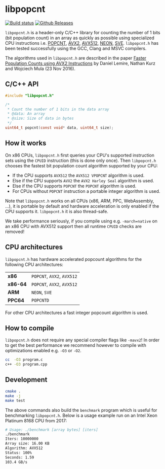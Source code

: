 # libpopcnt

[![Build status](https://github.com/kimwalisch/libpopcnt/actions/workflows/ci.yml/badge.svg)](https://github.com/kimwalisch/libpopcnt/actions/workflows/ci.yml)
[![Github Releases](https://img.shields.io/github/release/kimwalisch/libpopcnt.svg)](https://github.com/kimwalisch/libpopcnt/releases)

```libpopcnt.h``` is a header-only C/C++ library for counting the
number of 1 bits (bit population count) in an array as quickly as
possible using specialized CPU instructions i.e.
[POPCNT](https://en.wikipedia.org/wiki/SSE4#POPCNT_and_LZCNT),
[AVX2](https://en.wikipedia.org/wiki/Advanced_Vector_Extensions),
[AVX512](https://en.wikipedia.org/wiki/Advanced_Vector_Extensions),
[NEON](https://en.wikipedia.org/wiki/ARM_architecture_family#Advanced_SIMD_(Neon)),
[SVE](https://en.wikipedia.org/wiki/AArch64#Scalable_Vector_Extension_(SVE)).
```libpopcnt.h``` has been tested successfully using the GCC,
Clang and MSVC compilers.

The algorithms used in ```libpopcnt.h``` are described in the paper
[Faster Population Counts using AVX2 Instructions](https://arxiv.org/abs/1611.07612)
by Daniel Lemire, Nathan Kurz and Wojciech Mula (23 Nov 2016).

## C/C++ API

```C
#include "libpopcnt.h"

/*
 * Count the number of 1 bits in the data array
 * @data: An array
 * @size: Size of data in bytes
 */
uint64_t popcnt(const void* data, uint64_t size);
```

## How it works

On x86 CPUs, ```libpopcnt.h``` first queries your CPU's supported
instruction sets using the ```CPUID``` instruction (this is done only once).
Then ```libpopcnt.h``` chooses the fastest bit population count algorithm
supported by your CPU:

* If the CPU supports ```AVX512``` the ```AVX512 VPOPCNT``` algorithm is used.
* Else if the CPU supports ```AVX2``` the ```AVX2 Harley Seal``` algorithm is used.
* Else if the CPU supports ```POPCNT``` the ```POPCNT``` algorithm is used.
* For CPUs without ```POPCNT``` instruction a portable integer algorithm is used.

Note that ```libpopcnt.h``` works on all CPUs (x86, ARM, PPC, WebAssembly, ...),
it is portable by default and hardware acceleration is only enabled if the CPU
supports it. ```libpopcnt.h``` it is also thread-safe.

We take performance seriously, if you compile using e.g. ```-march=native```
on an x86 CPU with AVX512 support then all runtime ```CPUID``` checks are removed!

## CPU architectures

```libpopcnt.h``` has hardware accelerated popcount algorithms for
the following CPU architectures:

<table>
  <tr>
    <td><b>x86</b></td>
    <td><code>POPCNT</code>, <code>AVX2</code>, <code>AVX512</code></td> 
  </tr>
  <tr>
    <td><b>x86-64</b></td>
    <td><code>POPCNT</code>, <code>AVX2</code>, <code>AVX512</code></td>
  </tr>
  <tr>
    <td><b>ARM</b></td>
    <td><code>NEON</code>, <code>SVE</code></td> 
  </tr>
  <tr>
    <td><b>PPC64</b></td>
    <td><code>POPCNTD</code></td>
  </tr>
</table>

For other CPU architectures a fast integer popcount algorithm is used.

## How to compile

```libpopcnt.h``` does not require any special compiler flags like ```-mavx2```!
In order to get the best performance we recommend however to compile with
optimizations enabled e.g. ```-O3``` or ```-O2```.

```bash
cc  -O3 program.c
c++ -O3 program.cpp
```

## Development

```bash
cmake .
make -j
make test
```

The above commands also build the ```benchmark``` program which is
useful for benchmarking ```libpopcnt.h```. Below is a
usage example run on an Intel Xeon Platinum 8168 CPU from 2017:

```bash
# Usage: ./benchmark [array bytes] [iters]
./benchmark
Iters: 10000000
Array size: 16.00 KB
Algorithm: AVX512
Status: 100%
Seconds: 1.59
103.4 GB/s
```
